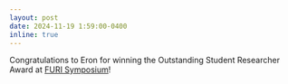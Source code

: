 ```yaml
---
layout: post
date: 2024-11-19 1:59:00-0400
inline: true
---
```

Congratulations to Eron for winning the Outstanding Student Researcher Award at [FURI Symposium](https://students.engineering.asu.edu/furi/)!